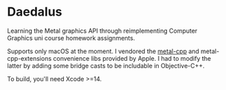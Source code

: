 # Daedalus

Learning the Metal graphics API through reimplementing Computer Graphics uni course homework assignments.

Supports only macOS at the moment. I vendored the [metal-cpp](https://developer.apple.com/metal/cpp/) and metal-cpp-extensions convenience libs provided by Apple. 
I had to modify the latter by adding some bridge casts to be includable in Objective-C++.

To build, you'll need Xcode >=14.
